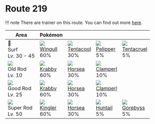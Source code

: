 # Route 219

!!! note
    There are trainer on this route. You can find out more [here](../../trainer_changes/route_219/).


Area                                  | Pokémon                        | &nbsp;                           | &nbsp;                          | &nbsp;                           | 
---                                   | ---                            | ---                              | ---                             | ---                              | 
🌊<br> Surf<br>Lv. 30 - 45             | ![][278]<br> [Wingull]<br> 60% | ![][072]<br> [Tentacool]<br> 30% | ![][279]<br> [Pelipper]<br> 5%  | ![][073]<br> [Tentacruel]<br> 5% | 
![][old-rod]<br>Old Rod<br>Lv. 10     | ![][098]<br> [Krabby]<br> 60%  | ![][116]<br> [Horsea]<br> 30%    | ![][366]<br> [Clamperl]<br> 10% | &nbsp;                           | 
![][good-rod]<br>Good Rod<br>Lv. 25   | ![][098]<br> [Krabby]<br> 60%  | ![][116]<br> [Horsea]<br> 30%    | ![][366]<br> [Clamperl]<br> 10% | &nbsp;                           | 
![][super-rod]<br>Super Rod<br>Lv. 50 | ![][099]<br> [Kingler]<br> 60% | ![][116]<br> [Horsea]<br> 30%    | ![][367]<br> [Huntail]<br> 5%   | ![][368]<br> [Gorebyss]<br> 5%   | 

[Tentacool]: ../../pokemon_changes/072/
[Tentacruel]: ../../pokemon_changes/073/
[Krabby]: ../../pokemon_changes/098/
[Kingler]: ../../pokemon_changes/099/
[Horsea]: ../../pokemon_changes/116/
[Wingull]: ../../pokemon_changes/278/
[Pelipper]: ../../pokemon_changes/279/
[Clamperl]: ../../pokemon_changes/366/
[Huntail]: ../../pokemon_changes/367/
[Gorebyss]: ../../pokemon_changes/368/
[good-rod]: ../img/items/good-rod.png
[old-rod]: ../img/items/old-rod.png
[super-rod]: ../img/items/super-rod.png
[072]: ../img/pokemon/072.png
[073]: ../img/pokemon/073.png
[098]: ../img/pokemon/098.png
[099]: ../img/pokemon/099.png
[116]: ../img/pokemon/116.png
[278]: ../img/pokemon/278.png
[279]: ../img/pokemon/279.png
[366]: ../img/pokemon/366.png
[367]: ../img/pokemon/367.png
[368]: ../img/pokemon/368.png
